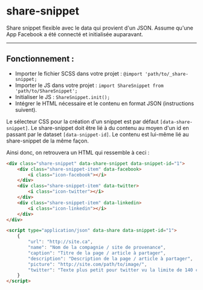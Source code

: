 # share-snippet
Share snippet flexible avec le data qui provient d'un JSON. Assume qu'une App Facebook a été connecté et initialisée auparavant.

---

## Fonctionnement :

* Importer le fichier SCSS dans votre projet : `@import 'path/to/_share-snippet;`
* Importer le JS dans votre projet : `import ShareSnippet from 'path/to/ShareSnippet';`
* Initialiser le JS : `ShareSnippet.init();`
* Intégrer le HTML nécessaire et le contenu en format JSON (instructions suivent).

Le sélecteur CSS pour la création d'un snippet est par défaut `[data-share-snippet]`. Le share-snippet doit être lié à du contenu au moyen d'un id en passant par le dataset `[data-snippet-id]`. Le contenu est lui-même lié au share-snippet de la même façon.

Ainsi donc, on retrouvera un HTML qui ressemble à ceci :

```html
<div class="share-snippet" data-share-snippet data-snippet-id="1">
	<div class="share-snippet-item" data-facebook>
		<i class="icon-facebook"></i>
	</div>
	<div class="share-snippet-item" data-twitter>
		<i class="icon-twitter"></i>
	</div>
	<div class="share-snippet-item" data-linkedin>
		<i class="icon-linkedin"></i>
	</div>
</div>

<script type="application/json" data-share data-snippet-id="1">
	{
		"url": "http://site.ca",
		"name": "Nom de la compagnie / site de provenance",
		"caption": "Titre de la page / article à partager",
		"description": "Description de la page / article à partager",
		"picture": "http://site.com/path/to/image/",
		"twitter": "Texte plus petit pour twitter vu la limite de 140 caractères, facultatif."
	}
</script>
```
